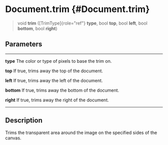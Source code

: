Document.trim {#Document.trim}
=============

> void **trim** ([TrimType]{role="ref"} **type**, bool **top**, bool
> **left**, bool **bottom**, bool **right**)

Parameters
----------

  ------------ --------------------------------------------------
  **type**     The color or type of pixels to base the trim on.

  **top**      If true, trims away the top of the document.

  **left**     If true, trims away the left of the document.

  **bottom**   If true, trims away the bottom of the document.

  **right**    If true, trims away the right of the document.
  ------------ --------------------------------------------------

Description
-----------

Trims the transparent area around the image on the specified sides of
the canvas.
